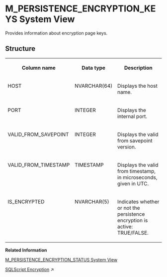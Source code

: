 <!-- loio20b732b4751910149af9a181e6812334 -->

# M\_PERSISTENCE\_ENCRYPTION\_KEYS System View

Provides information about encryption page keys.



<a name="loio20b732b4751910149af9a181e6812334___m__p_e_r_s_i_s_t_e_n_c_e__e_n_c_r_y_p_t_i_o_n__k_e_y_s_1struct_M_PERSISTENCE_ENCRYPTION_KEYS"/>

## Structure


<table>
<tr>
<th valign="top">

Column name

</th>
<th valign="top">

Data type

</th>
<th valign="top">

Description

</th>
</tr>
<tr>
<td valign="top">

HOST

</td>
<td valign="top">

NVARCHAR\(64\)

</td>
<td valign="top">

Displays the host name.

</td>
</tr>
<tr>
<td valign="top">

PORT

</td>
<td valign="top">

INTEGER

</td>
<td valign="top">

Displays the internal port.

</td>
</tr>
<tr>
<td valign="top">

VALID\_FROM\_SAVEPOINT

</td>
<td valign="top">

INTEGER

</td>
<td valign="top">

Displays the valid from savepoint version.

</td>
</tr>
<tr>
<td valign="top">

VALID\_FROM\_TIMESTAMP

</td>
<td valign="top">

TIMESTAMP

</td>
<td valign="top">

Displays the valid from timestamp, in microseconds, given in UTC.

</td>
</tr>
<tr>
<td valign="top">

IS\_ENCRYPTED

</td>
<td valign="top">

NVARCHAR\(5\)

</td>
<td valign="top">

Indicates whether or not the persistence encryption is active: TRUE/FALSE.

</td>
</tr>
</table>

**Related Information**  


[M\_PERSISTENCE\_ENCRYPTION\_STATUS System View](m-persistence-encryption-status-system-view-20b7570.md "Provides information about persistence encryption.")

[SQLScript Encryption](https://help.sap.com/viewer/d1cb63c8dd8e4c35a0f18aef632687f0/2024_3_QRC/en-US/afd729f2c11448a6a0cfb2b75fccc21b.html "") :arrow_upper_right:

